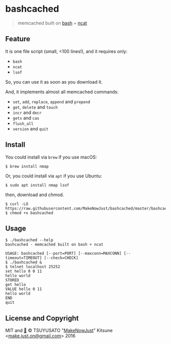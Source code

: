 # bashcached

> memcached built on [bash] + [ncat]

[bash]: https://www.gnu.org/software/bash/
[ncat]: https://nmap.org/ncat/


## Feature

It is one file script (small, <100 lines!), and it requires only:

  - `bash`
  - `ncat`
  - `lsof`

So, you can use it as soon as you download it.

And, it implements almost all memcached commands:

  - `set`, `add`, `replace`, `append` and `prepend`
  - `get`, `delete` and `touch`
  - `incr` and `decr`
  - `gets` and `cas`
  - `flush_all`
  - `version` and `quit`

## Install

You could install via `brew` if you use macOS:

```console
$ brew install nmap
```

Or, you could install via `apt` if you use Ubuntu:

```console
$ sudo apt install nmap lsof
```

then, download and chmod.

```console
$ curl -LO https://raw.githubusercontent.com/MakeNowJust/bashcached/master/bashcached
$ chmod +x bashcached
```

## Usage

```console
$ ./bashcached --help
bashcached - memcached built on bash + ncat

USAGE: bashcached [--port=PORT] [--maxconn=MAXCONN] [--timeout=TIMEOUT] [--check=CHECK]
$ ./bashcached &
$ telnet localhost 25252
set hello 0 0 11
hello world
STORED
get hello
VALUE hello 0 11
hello world
END
quit
```


## License and Copyright

MIT and [:sushi:](https://github.com/MakeNowJust/sushi-ware)
© TSUYUSATO "[MakeNowJust](https://quine.codes)" Kitsune <<make.just.on@gmail.com>> 2016

